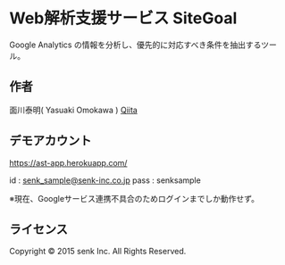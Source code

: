 Web解析支援サービス SiteGoal
======================
Google Analytics の情報を分析し、優先的に対応すべき条件を抽出するツール。

作者
------
面川泰明( Yasuaki Omokawa ) [Qiita](http://qiita.com/omokawa_yasu)
     
デモアカウント
--------
https://ast-app.herokuapp.com/

id   : senk_sample@senk-inc.co.jp
pass : senksample

※現在、Googleサービス連携不具合のためログインまでしか動作せず。

ライセンス
----------
Copyright &copy; 2015 senk Inc. All Rights Reserved.
 
